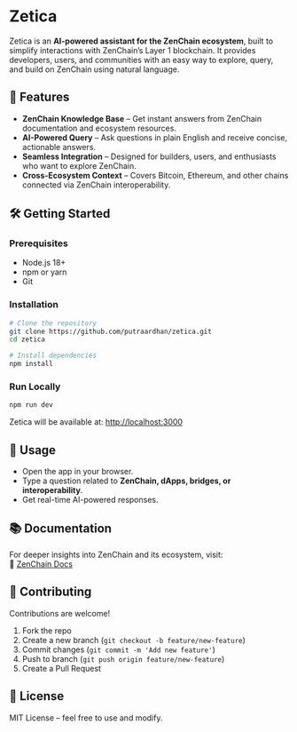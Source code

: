 # Zetica  

Zetica is an **AI-powered assistant for the ZenChain ecosystem**, built to simplify interactions with ZenChain’s Layer 1 blockchain. It provides developers, users, and communities with an easy way to explore, query, and build on ZenChain using natural language.  

## 🚀 Features  
- **ZenChain Knowledge Base** – Get instant answers from ZenChain documentation and ecosystem resources.  
- **AI-Powered Query** – Ask questions in plain English and receive concise, actionable answers.  
- **Seamless Integration** – Designed for builders, users, and enthusiasts who want to explore ZenChain.  
- **Cross-Ecosystem Context** – Covers Bitcoin, Ethereum, and other chains connected via ZenChain interoperability.  

## 🛠️ Getting Started  

### Prerequisites  
- Node.js 18+  
- npm or yarn  
- Git  

### Installation  
```bash
# Clone the repository
git clone https://github.com/putraardhan/zetica.git
cd zetica

# Install dependencies
npm install
```

### Run Locally  
```bash
npm run dev
```
Zetica will be available at: [http://localhost:3000](http://localhost:3000)  

## 📖 Usage  
- Open the app in your browser.  
- Type a question related to **ZenChain, dApps, bridges, or interoperability**.  
- Get real-time AI-powered responses.  

## 📚 Documentation  
For deeper insights into ZenChain and its ecosystem, visit:  
🔗 [ZenChain Docs](https://docs.zenchain.io/docs)  

## 🤝 Contributing  
Contributions are welcome!  
1. Fork the repo  
2. Create a new branch (`git checkout -b feature/new-feature`)  
3. Commit changes (`git commit -m 'Add new feature'`)  
4. Push to branch (`git push origin feature/new-feature`)  
5. Create a Pull Request  

## 📜 License  
MIT License – feel free to use and modify.  
